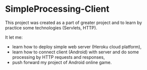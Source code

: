# SimpleProcessing-Client


This project was created as a part of greater project and to learn by practice some technologies (Servlets, HTTP).

It let me:

- learn how to deploy simple web server (Heroku cloud platform),
- learn how to connect client (Android) with server and do some processing by HTTP requests and responses,
- push forward my project of Android online game.
